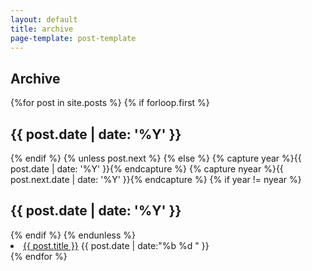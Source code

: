 ```yaml
---
layout: default
title: archive
page-template: post-template
---
```

<!-- Content
    ================================================== -->
<main class="content" role="main">
  <article class="post">
      <section class="archive">
      <h2 class="post-title">Archive</h2>
        <section class="post-content">
          <p>
            {%for post in site.posts %}
              {% if forloop.first %}
                <h2>{{ post.date | date: '%Y' }}</h2>
              {% endif %}
              {% unless post.next %}
                <!-- <ul class="this"> -->
              {% else %}
                {% capture year %}{{ post.date | date: '%Y' }}{% endcapture %}
                {% capture nyear %}{{ post.next.date | date: '%Y' }}{% endcapture %}
                {% if year != nyear %}
                  <!-- </ul> --><br>
                  <h2>{{ post.date | date: '%Y' }}</h2>
                  <!-- <ul class="past"> -->
                {% endif %}
              {% endunless %}
                <li> <a href="{{ post.url }}">{{ post.title }}</a> <time>{{ post.date | date:"%b %d " }}</time></li>
            {% endfor %}
            <!-- </ul> --><br>
          </section>
        </p>
      </section>
  </article>
</main>


      
      
      
